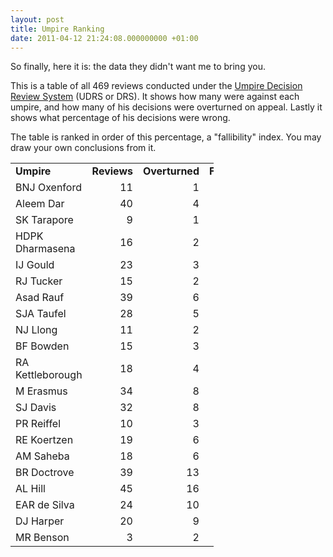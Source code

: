 ```yaml
---
layout: post
title: Umpire Ranking
date: 2011-04-12 21:24:08.000000000 +01:00
---
```

So finally, here it is: the data they didn't want me to bring you.

This is a table of all 469 reviews conducted under the <a href="https://en.wikipedia.org/wiki/Umpire_Decision_Review_System" target="_blank">Umpire Decision Review System</a> (UDRS or DRS). It shows how many were against each umpire, and how many of his decisions were overturned on appeal. Lastly it shows what percentage of his decisions were wrong.

The table is ranked in order of this percentage, a "fallibility" index. You may draw your own conclusions from it.
<table style="border-collapse: collapse; table-layout: fixed; width: 244pt;" border="0" cellspacing="0" cellpadding="0" width="326"><colgroup> <col style="mso-width-source: userset; mso-width-alt: 4498; width: 92pt;" width="123"></col> <col style="mso-width-source: userset; mso-width-alt: 2157; width: 44pt;" width="59"></col> <col style="mso-width-source: userset; mso-width-alt: 2889; width: 59pt;" width="79"></col> <col class="xl65" style="mso-width-source: userset; mso-width-alt: 2377; width: 49pt;" width="65"></col> </colgroup>
<tbody>
<tr class="xl66" style="height: 15.0pt;" height="20">
<td class="xl66" style="height: 15.0pt; width: 92pt;" width="123" height="20"><strong>Umpire</strong></td>
<td class="xl67" style="width: 44pt; text-align: right;" width="59"><strong>Reviews</strong></td>
<td class="xl67" style="width: 59pt; text-align: right;" width="79"><strong>Overturned</strong></td>
<td class="xl68" style="width: 49pt; text-align: right;" width="65"><strong>Fallibility</strong></td>
</tr>
<tr style="height: 15.0pt;" height="20">
<td style="height: 15.0pt;" height="20">BNJ Oxenford</td>
<td align="right">11</td>
<td align="right">1</td>
<td class="xl65" align="right">9%</td>
</tr>
<tr style="height: 15.0pt;" height="20">
<td style="height: 15.0pt;" height="20">Aleem Dar</td>
<td align="right">40</td>
<td align="right">4</td>
<td class="xl65" align="right">10%</td>
</tr>
<tr style="height: 15.0pt;" height="20">
<td style="height: 15.0pt;" height="20">SK Tarapore</td>
<td align="right">9</td>
<td align="right">1</td>
<td class="xl65" align="right">11%</td>
</tr>
<tr style="height: 15.0pt;" height="20">
<td style="height: 15.0pt;" height="20">HDPK Dharmasena</td>
<td align="right">16</td>
<td align="right">2</td>
<td class="xl65" align="right">13%</td>
</tr>
<tr style="height: 15.0pt;" height="20">
<td style="height: 15.0pt;" height="20">IJ Gould</td>
<td align="right">23</td>
<td align="right">3</td>
<td class="xl65" align="right">13%</td>
</tr>
<tr style="height: 15.0pt;" height="20">
<td style="height: 15.0pt;" height="20">RJ Tucker</td>
<td align="right">15</td>
<td align="right">2</td>
<td class="xl65" align="right">13%</td>
</tr>
<tr style="height: 15.0pt;" height="20">
<td style="height: 15.0pt;" height="20">Asad Rauf</td>
<td align="right">39</td>
<td align="right">6</td>
<td class="xl65" align="right">15%</td>
</tr>
<tr style="height: 15.0pt;" height="20">
<td style="height: 15.0pt;" height="20">SJA Taufel</td>
<td align="right">28</td>
<td align="right">5</td>
<td class="xl65" align="right">18%</td>
</tr>
<tr style="height: 15.0pt;" height="20">
<td style="height: 15.0pt;" height="20">NJ Llong</td>
<td align="right">11</td>
<td align="right">2</td>
<td class="xl65" align="right">18%</td>
</tr>
<tr style="height: 15.0pt;" height="20">
<td style="height: 15.0pt;" height="20">BF Bowden</td>
<td align="right">15</td>
<td align="right">3</td>
<td class="xl65" align="right">20%</td>
</tr>
<tr style="height: 15.0pt;" height="20">
<td style="height: 15.0pt;" height="20">RA Kettleborough</td>
<td align="right">18</td>
<td align="right">4</td>
<td class="xl65" align="right">22%</td>
</tr>
<tr style="height: 15.0pt;" height="20">
<td style="height: 15.0pt;" height="20">M Erasmus</td>
<td align="right">34</td>
<td align="right">8</td>
<td class="xl65" align="right">24%</td>
</tr>
<tr style="height: 15.0pt;" height="20">
<td style="height: 15.0pt;" height="20">SJ Davis</td>
<td align="right">32</td>
<td align="right">8</td>
<td class="xl65" align="right">25%</td>
</tr>
<tr style="height: 15.0pt;" height="20">
<td style="height: 15.0pt;" height="20">PR Reiffel</td>
<td align="right">10</td>
<td align="right">3</td>
<td class="xl65" align="right">30%</td>
</tr>
<tr style="height: 15.0pt;" height="20">
<td style="height: 15.0pt;" height="20">RE Koertzen</td>
<td align="right">19</td>
<td align="right">6</td>
<td class="xl65" align="right">32%</td>
</tr>
<tr style="height: 15.0pt;" height="20">
<td style="height: 15.0pt;" height="20">AM Saheba</td>
<td align="right">18</td>
<td align="right">6</td>
<td class="xl65" align="right">33%</td>
</tr>
<tr style="height: 15.0pt;" height="20">
<td style="height: 15.0pt;" height="20">BR Doctrove</td>
<td align="right">39</td>
<td align="right">13</td>
<td class="xl65" align="right">33%</td>
</tr>
<tr style="height: 15.0pt;" height="20">
<td style="height: 15.0pt;" height="20">AL Hill</td>
<td align="right">45</td>
<td align="right">16</td>
<td class="xl65" align="right">36%</td>
</tr>
<tr style="height: 15.0pt;" height="20">
<td style="height: 15.0pt;" height="20">EAR de Silva</td>
<td align="right">24</td>
<td align="right">10</td>
<td class="xl65" align="right">42%</td>
</tr>
<tr style="height: 15.0pt;" height="20">
<td style="height: 15.0pt;" height="20">DJ Harper</td>
<td align="right">20</td>
<td align="right">9</td>
<td class="xl65" align="right">45%</td>
</tr>
<tr style="height: 15.0pt;" height="20">
<td style="height: 15.0pt;" height="20">MR Benson</td>
<td align="right">3</td>
<td align="right">2</td>
<td class="xl65" align="right">67%</td>
</tr>
<tr style="display: none;" height="0">
<td style="width: 92pt;" width="123"></td>
<td style="width: 44pt;" width="59"></td>
<td style="width: 59pt;" width="79"></td>
<td style="width: 49pt;" width="65"></td>
</tr>
</tbody>
</table>
